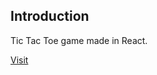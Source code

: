 ## Introduction
Tic Tac Toe game made in React.

[Visit](https://projects.oksent.dev/apps/tictactoe)
